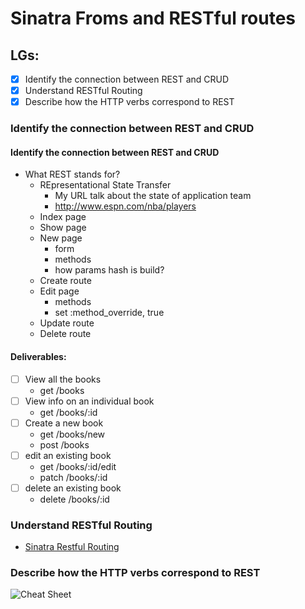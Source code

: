 # Sinatra Froms and RESTful routes

## LGs:
- [x] Identify the connection between REST and CRUD
- [x] Understand RESTful Routing
- [x] Describe how the HTTP verbs correspond to REST

### Identify the connection between REST and CRUD
#### **Identify the connection between REST and CRUD**
* What REST stands for?
    * REpresentational State Transfer
        * My URL talk about the state of application team
        * http://www.espn.com/nba/players
    * Index page
    * Show page
    * New page
        * form
        * methods
        * how params hash is build?
    * Create route
    * Edit page
        * methods
        * set :method_override, true
    * Update route
    * Delete route


#### Deliverables:
- [ ] View all the books
    * get /books
- [ ] View info on an individual book
    * get /books/:id
- [ ] Create a new book
    * get /books/new
    * post /books
- [ ] edit an existing book
    * get /books/:id/edit
    * patch /books/:id
- [ ] delete an existing book
    * delete /books/:id

### **Understand RESTful Routing**
* [Sinatra Restful Routing](https://docs.google.com/presentation/d/12gX96PtXwx35koxB84GoolfzM5iR-U6asPu41jR0mZA/edit#slide=id.p)
        
### **Describe how the HTTP verbs correspond to REST**
![Cheat Sheet](https://i.imgur.com/k8G1oH2.png)
